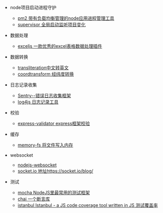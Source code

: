 

* node项目启动进程守护
  * [pm2 带有负载均衡管理的node应用进程管理工具](https://github.com/Unitech/pm2)
  * [supervisor 全局启动监听项目变化](https://github.com/petruisfan/node-supervisor)

* 数据处理
  * [exceljs 一款优秀的excel表格数据处理插件](https://github.com/guyonroche/exceljs)

* 数据转换
  * [transliteration中文转英文](https://github.com/andyhu/transliteration)
  * [coordtransform 经纬度转换](https://github.com/wandergis/coordtransform)

* 日志记录收集
  * [Sentry--错误日志收集框架](https://sentry.io/welcome/)
  * [log4js 日志记录工具](https://github.com/log4js-node/log4js-node)

* 校验
  * [express-validator express框架校验](https://github.com/ctavan/express-validator)

* 缓存
  * [memory-fs 将文件写入内存](https://github.com/webpack/memory-fs)

* websocket
  * [nodejs-websocket](https://github.com/sitegui/nodejs-websocket)
  * [socket.io 地址https://socket.io/blog/](https://socket.io/blog/)

* 测试
  * [mocha NodeJS里最常用的测试框架](https://mochajs.org/)
  * [chai 一个断言库](http://www.chaijs.com/api/)
  * [istanbul Istanbul - a JS code coverage tool written in JS 测试覆盖率](https://github.com/gotwarlost/istanbul)
  

